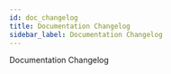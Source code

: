 ```yaml
---
id: doc_changelog
title: Documentation Changelog
sidebar_label: Documentation Changelog
---
```


Documentation Changelog